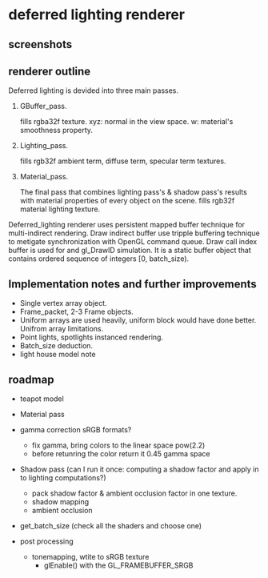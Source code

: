 # deferred lighting renderer

## screenshots

## renderer outline
Deferred lighting is devided into three main passes.

1. GBuffer_pass.

	fills rgba32f texture. xyz: normal in the view space. w: material's smoothness property.

2. Lighting_pass.

	fills rgb32f ambient term, diffuse term, specular term textures.
 
3. Material_pass.

	The final pass that combines lighting pass's & shadow pass's results with material properties of every object on the scene.
	fills rgb32f material lighting texture.

Deferred_lighting renderer uses persistent mapped buffer technique for multi-indirect rendering. Draw indirect buffer use tripple buffering technique to metigate synchronization with OpenGL command queue. Draw call index buffer is used for and gl_DrawID simulation. It is a static buffer object that contains ordered sequence of integers [0, batch_size).

## Implementation notes and further improvements
- Single vertex array object. 
- Frame_packet, 2-3 Frame objects.
- Uniform arrays are used heavily, uniform block would have done better. Unifrom array limitations.
- Point lights, spotlights instanced rendering.
- Batch_size deduction.
- light house model note


## roadmap
- teapot model

- Material pass
-  gamma correction sRGB formats?
	- fix gamma, bring colors to the linear space pow(2.2)
	- before retunring the color return it 0.45 gamma space

- Shadow pass (can I run it once: computing a shadow factor and apply in to lighting computations?)
	- pack shadow factor & ambient occlusion factor in one texture.
	- shadow mapping
	- ambient occlusion

- get_batch_size (check all the shaders and choose one)

- post processing
	- tonemapping, wtite to sRGB texture
		- glEnable() with the GL_FRAMEBUFFER_SRGB
